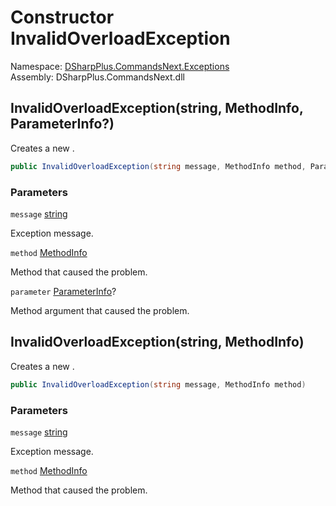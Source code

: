 # Constructor InvalidOverloadException

Namespace: [DSharpPlus.CommandsNext.Exceptions](DSharpPlus.CommandsNext.Exceptions.md)  
Assembly: DSharpPlus.CommandsNext.dll

## <a id="DSharpPlus_CommandsNext_Exceptions_InvalidOverloadException__ctor_System_String_System_Reflection_MethodInfo_System_Reflection_ParameterInfo_"></a>InvalidOverloadException\(string, MethodInfo, ParameterInfo?\)

Creates a new <xref href="DSharpPlus.CommandsNext.Exceptions.InvalidOverloadException" data-throw-if-not-resolved="false"></xref>.

```csharp
public InvalidOverloadException(string message, MethodInfo method, ParameterInfo? parameter)
```

### Parameters

`message` [string](https://learn.microsoft.com/dotnet/api/system.string)

Exception message.

`method` [MethodInfo](https://learn.microsoft.com/dotnet/api/system.reflection.methodinfo)

Method that caused the problem.

`parameter` [ParameterInfo](https://learn.microsoft.com/dotnet/api/system.reflection.parameterinfo)?

Method argument that caused the problem.

## <a id="DSharpPlus_CommandsNext_Exceptions_InvalidOverloadException__ctor_System_String_System_Reflection_MethodInfo_"></a>InvalidOverloadException\(string, MethodInfo\)

Creates a new <xref href="DSharpPlus.CommandsNext.Exceptions.InvalidOverloadException" data-throw-if-not-resolved="false"></xref>.

```csharp
public InvalidOverloadException(string message, MethodInfo method)
```

### Parameters

`message` [string](https://learn.microsoft.com/dotnet/api/system.string)

Exception message.

`method` [MethodInfo](https://learn.microsoft.com/dotnet/api/system.reflection.methodinfo)

Method that caused the problem.

